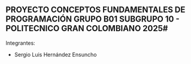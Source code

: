 ## PROYECTO CONCEPTOS FUNDAMENTALES DE PROGRAMACIÓN GRUPO B01 SUBGRUPO 10 - POLITECNICO GRAN COLOMBIANO 2025#

Integrantes: 

- Sergio Luis Hernández Ensuncho

